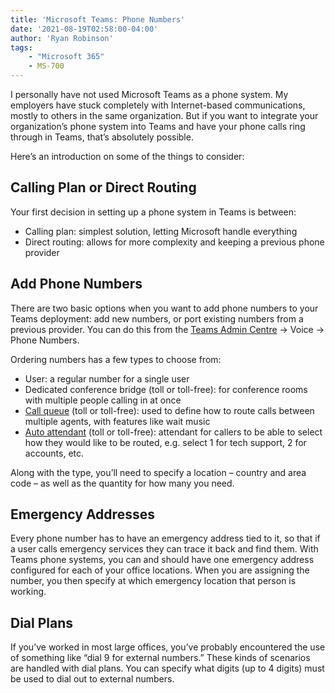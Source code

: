 ```yaml
---
title: 'Microsoft Teams: Phone Numbers'
date: '2021-08-19T02:58:00-04:00'
author: 'Ryan Robinson'
tags:
    - "Microsoft 365"
    - MS-700
---
```


I personally have not used Microsoft Teams as a phone system. My employers have stuck completely with Internet-based communications, mostly to others in the same organization. But if you want to integrate your organization’s phone system into Teams and have your phone calls ring through in Teams, that’s absolutely possible.

Here’s an introduction on some of the things to consider:

## Calling Plan or Direct Routing

Your first decision in setting up a phone system in Teams is between:

- Calling plan: simplest solution, letting Microsoft handle everything
- Direct routing: allows for more complexity and keeping a previous phone provider

## Add Phone Numbers

There are two basic options when you want to add phone numbers to your Teams deployment: add new numbers, or port existing numbers from a previous provider. You can do this from the [Teams Admin Centre](https://admin.teams.microsoft.com) -&gt; Voice -&gt; Phone Numbers.

Ordering numbers has a few types to choose from:

- User: a regular number for a single user
- Dedicated conference bridge (toll or toll-free): for conference rooms with multiple people calling in at once
- [Call queue](https://docs.microsoft.com/en-us/microsoftteams/create-a-phone-system-call-queue) (toll or toll-free): used to define how to route calls between multiple agents, with features like wait music
- [Auto attendant](https://docs.microsoft.com/en-us/microsoftteams/create-a-phone-system-auto-attendant) (toll or toll-free): attendant for callers to be able to select how they would like to be routed, e.g. select 1 for tech support, 2 for accounts, etc.

Along with the type, you’ll need to specify a location – country and area code – as well as the quantity for how many you need.

## Emergency Addresses

Every phone number has to have an emergency address tied to it, so that if a user calls emergency services they can trace it back and find them. With Teams phone systems, you can and should have one emergency address configured for each of your office locations. When you are assigning the number, you then specify at which emergency location that person is working.

## Dial Plans

If you’ve worked in most large offices, you’ve probably encountered the use of something like “dial 9 for external numbers.” These kinds of scenarios are handled with dial plans. You can specify what digits (up to 4 digits) must be used to dial out to external numbers.